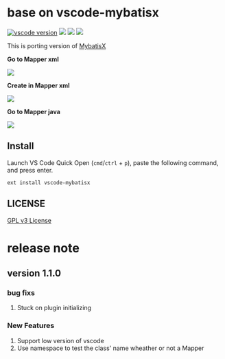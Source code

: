 # base on vscode-mybatisx

[![vscode version][vs-image]][vs-url]
![][install-url]
![][rate-url]
![][license-url]

This is porting version of [MybatisX](https://gitee.com/baomidou/MybatisX)

**Go to Mapper xml**

![](https://raw.githubusercontent.com/leftstick/vscode-mybatisx/master/images/gotoxml.gif)

**Create in Mapper xml**

![](https://raw.githubusercontent.com/leftstick/vscode-mybatisx/master/images/create.gif)

**Go to Mapper java**

![](https://raw.githubusercontent.com/leftstick/vscode-mybatisx/master/images/gotojava.gif)

## Install

Launch VS Code Quick Open (`cmd`/`ctrl` + `p`), paste the following command, and press enter.

```
ext install vscode-mybatisx
```

## LICENSE

[GPL v3 License](https://raw.githubusercontent.com/leftstick/vscode-mybatisx/master/LICENSE)

[vs-url]: https://marketplace.visualstudio.com/items?itemName=niko.vsc-mybatis
[vs-image]: https://vsmarketplacebadge.apphb.com/version/niko.vsc-mybatis.svg
[install-url]: https://vsmarketplacebadge.apphb.com/installs/niko.vsc-mybatis.svg
[rate-url]: https://vsmarketplacebadge.apphb.com/rating/niko.vsc-mybatis.svg
[license-url]: https://img.shields.io/github/license/leftstick/vscode-mybatisx.svg

# release note

## version 1.1.0

### bug fixs

1. Stuck on plugin initializing

### New Features

1. Support low version of vscode
2. Use namespace to test the class' name wheather or not a Mapper
